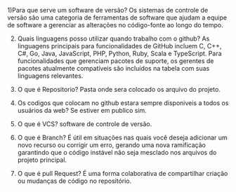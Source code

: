 1)Para que serve um software de versão?
Os sistemas de controle de versão são uma categoria de ferramentas de software que
ajudam a equipe de software a gerenciar as alterações no código-fonte ao longo do tempo.

2) Quais linguagens posso utilizar quando trabalho com o github?
As linguagens principais para funcionalidades de GitHub incluem 
C, C++, C#, Go, Java, JavaScript, PHP, Python, Ruby, Scala e TypeScript. 
Para funcionalidades que gerenciam pacotes de suporte, os gerentes de pacotes atualmente
compatíveis são incluídos na tabela com suas linguagens relevantes.

3) O que é Repositorio?
Pasta onde sera colocado os arquivo do projeto.

4) Os codigos que colocam no github estara sempre 
disponiveis a todos os usuários da web?
Se estiver em publico sim.

5) O que é VCS?
software de controle de versão.

6) O que é Branch?
É útil em situações nas quais você deseja adicionar um novo recurso ou corrigir um erro, 
gerando uma nova ramificação garantindo que o código instável não 
seja mesclado nos arquivos do projeto principal.

7) O que é pull Request?
É uma forma colaborativa de compartilhar criação ou mudanças de código no repositório. 